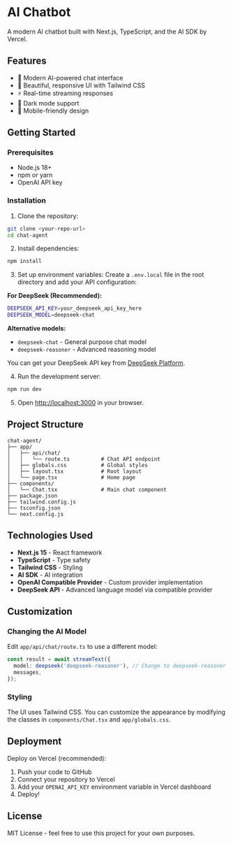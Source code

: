 # AI Chatbot

A modern AI chatbot built with Next.js, TypeScript, and the AI SDK by Vercel.

## Features

- 🤖 Modern AI-powered chat interface
- 🎨 Beautiful, responsive UI with Tailwind CSS
- ⚡ Real-time streaming responses
- 🌙 Dark mode support
- 📱 Mobile-friendly design

## Getting Started

### Prerequisites

- Node.js 18+ 
- npm or yarn
- OpenAI API key

### Installation

1. Clone the repository:
```bash
git clone <your-repo-url>
cd chat-agent
```

2. Install dependencies:
```bash
npm install
```

3. Set up environment variables:
Create a `.env.local` file in the root directory and add your API configuration:

**For DeepSeek (Recommended):**
```bash
DEEPSEEK_API_KEY=your_deepseek_api_key_here
DEEPSEEK_MODEL=deepseek-chat
```

**Alternative models:**
- `deepseek-chat` - General purpose chat model
- `deepseek-reasoner` - Advanced reasoning model

You can get your DeepSeek API key from [DeepSeek Platform](https://platform.deepseek.com/).

4. Run the development server:
```bash
npm run dev
```

5. Open [http://localhost:3000](http://localhost:3000) in your browser.

## Project Structure

```
chat-agent/
├── app/
│   ├── api/chat/
│   │   └── route.ts          # Chat API endpoint
│   ├── globals.css           # Global styles
│   ├── layout.tsx            # Root layout
│   └── page.tsx              # Home page
├── components/
│   └── Chat.tsx              # Main chat component
├── package.json
├── tailwind.config.js
├── tsconfig.json
└── next.config.js
```

## Technologies Used

- **Next.js 15** - React framework
- **TypeScript** - Type safety
- **Tailwind CSS** - Styling
- **AI SDK** - AI integration  
- **OpenAI Compatible Provider** - Custom provider implementation
- **DeepSeek API** - Advanced language model via compatible provider

## Customization

### Changing the AI Model

Edit `app/api/chat/route.ts` to use a different model:

```typescript
const result = await streamText({
  model: deepseek('deepseek-reasoner'), // Change to deepseek-reasoner for advanced reasoning
  messages,
});
```

### Styling

The UI uses Tailwind CSS. You can customize the appearance by modifying the classes in `components/Chat.tsx` and `app/globals.css`.

## Deployment

Deploy on Vercel (recommended):

1. Push your code to GitHub
2. Connect your repository to Vercel
3. Add your `OPENAI_API_KEY` environment variable in Vercel dashboard
4. Deploy!

## License

MIT License - feel free to use this project for your own purposes.
